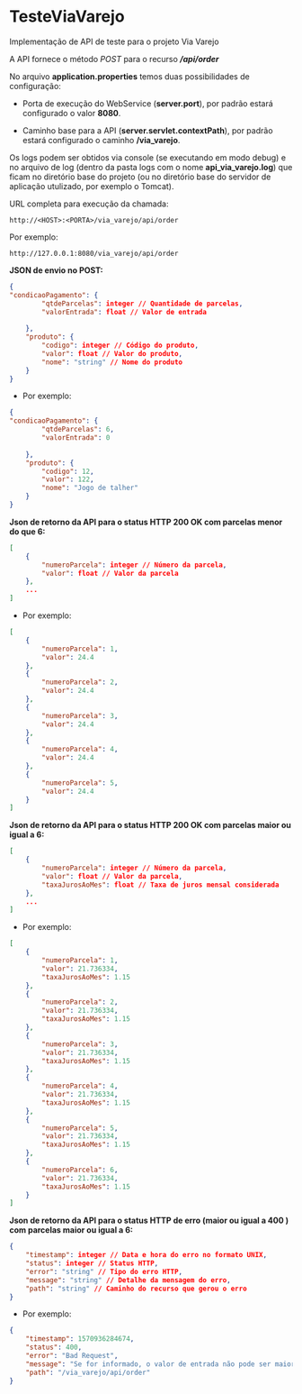 # TesteViaVarejo
Implementação de API de teste para o projeto Via Varejo

A API fornece o método *POST* para o recurso ***/api/order***

No arquivo **application.properties** temos duas possibilidades de configuração:

- Porta de execução do WebService (**server.port**), por padrão estará configurado o valor **8080**.

- Caminho base para a API (**server.servlet.contextPath**), por padrão estará configurado o caminho **/via_varejo**.


Os logs podem ser obtidos via console (se executando em modo debug) e no arquivo de log (dentro da pasta logs com o nome **api\_via\_varejo.log**) que 
ficam no diretório base do projeto (ou no diretório base do servidor de aplicação utulizado, por exemplo o Tomcat).

URL completa para execução da chamada:

    http://<HOST>:<PORTA>/via_varejo/api/order

Por exemplo:

    http://127.0.0.1:8080/via_varejo/api/order

**JSON de envio no POST:**

```json
{
"condicaoPagamento": {
		"qtdeParcelas": integer // Quantidade de parcelas,
		"valorEntrada": float // Valor de entrada
		
	},
	"produto": {
		"codigo": integer // Código do produto,
		"valor": float // Valor do produto,
		"nome": "string" // Nome do produto
	}
}
```

- Por exemplo:

```json
{
"condicaoPagamento": {
		"qtdeParcelas": 6,
		"valorEntrada": 0
		
	},
	"produto": {
		"codigo": 12,
		"valor": 122,
		"nome": "Jogo de talher"
	}
}
```
**Json de retorno da API para o status HTTP 200 OK com parcelas menor do que 6:**
```json
[
    {
        "numeroParcela": integer // Número da parcela,
        "valor": float // Valor da parcela
    },
    ...
]
```

 - Por exemplo:
```json
[
    {
        "numeroParcela": 1,
        "valor": 24.4
    },
    {
        "numeroParcela": 2,
        "valor": 24.4
    },
    {
        "numeroParcela": 3,
        "valor": 24.4
    },
    {
        "numeroParcela": 4,
        "valor": 24.4
    },
    {
        "numeroParcela": 5,
        "valor": 24.4
    }
]
```

**Json de retorno da API para o status HTTP 200 OK com parcelas maior ou igual a 6:**
```json
[
    {
        "numeroParcela": integer // Número da parcela,
        "valor": float // Valor da parcela,
        "taxaJurosAoMes": float // Taxa de juros mensal considerada
    },
    ...
]
```

 - Por exemplo:
```json
[
    {
        "numeroParcela": 1,
        "valor": 21.736334,
        "taxaJurosAoMes": 1.15
    },
    {
        "numeroParcela": 2,
        "valor": 21.736334,
        "taxaJurosAoMes": 1.15
    },
    {
        "numeroParcela": 3,
        "valor": 21.736334,
        "taxaJurosAoMes": 1.15
    },
    {
        "numeroParcela": 4,
        "valor": 21.736334,
        "taxaJurosAoMes": 1.15
    },
    {
        "numeroParcela": 5,
        "valor": 21.736334,
        "taxaJurosAoMes": 1.15
    },
    {
        "numeroParcela": 6,
        "valor": 21.736334,
        "taxaJurosAoMes": 1.15
    }
]
```

**Json de retorno da API para o status HTTP de erro (maior ou igual a 400 ) com parcelas maior ou igual a 6:**
```json
{
    "timestamp": integer // Data e hora do erro no formato UNIX,
    "status": integer // Status HTTP,
    "error": "string" // Tipo do erro HTTP,
    "message": "string" // Detalhe da mensagem do erro,
    "path": "string" // Caminho do recurso que gerou o erro
}
```

 - Por exemplo:
```json
{
    "timestamp": 1570936284674,
    "status": 400,
    "error": "Bad Request",
    "message": "Se for informado, o valor de entrada não pode ser maior do que o valor do produto",
    "path": "/via_varejo/api/order"
}
```


